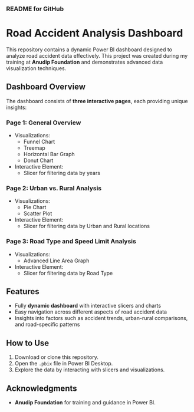 ### README for GitHub  

# **Road Accident Analysis Dashboard**  

This repository contains a dynamic Power BI dashboard designed to analyze road accident data effectively. This project was created during my training at **Anudip Foundation** and demonstrates advanced data visualization techniques.  

## **Dashboard Overview**  
The dashboard consists of **three interactive pages**, each providing unique insights:  

### **Page 1: General Overview**  
- Visualizations:  
  - Funnel Chart  
  - Treemap  
  - Horizontal Bar Graph  
  - Donut Chart  
- Interactive Element:  
  - Slicer for filtering data by years  

### **Page 2: Urban vs. Rural Analysis**  
- Visualizations:  
  - Pie Chart  
  - Scatter Plot  
- Interactive Element:  
  - Slicer for filtering data by Urban and Rural locations  

### **Page 3: Road Type and Speed Limit Analysis**  
- Visualizations:  
  - Advanced Line Area Graph  
- Interactive Element:  
  - Slicer for filtering data by Road Type  

## **Features**  
- Fully **dynamic dashboard** with interactive slicers and charts  
- Easy navigation across different aspects of road accident data  
- Insights into factors such as accident trends, urban-rural comparisons, and road-specific patterns  

## **How to Use**  
1. Download or clone this repository.  
2. Open the `.pbix` file in Power BI Desktop.  
3. Explore the data by interacting with slicers and visualizations.  

## **Acknowledgments**  
- **Anudip Foundation** for training and guidance in Power BI.  

